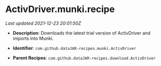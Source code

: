 # ActivDriver.munki.recipe

_Last updated 2021-12-23 20:01:50Z_

- **Description**: Downloads the latest trial version of ActivDriver and imports into Munki.

- **Identifier**: `com.github.dataJAR-recipes.munki.ActivDriver`

- **Parent Recipes**: `com.github.dataJAR-recipes.download.ActivDriver`
